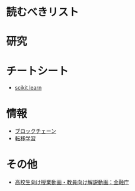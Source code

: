 # 読むべきリスト
# 研究
# チートシート
- [scikit learn](https://www.datacamp.com/cheat-sheet/scikit-learn-cheat-sheet-python-machine-learning)
# 情報
- [ブロックチェーン](https://journals.plos.org/plosone/article?id=10.1371/journal.pone.0163477)
- [転移学習](https://www.slideshare.net/techblogyahoo/ss-251672433)
# その他
- [高校生向け授業動画・教員向け解説動画：金融庁](https://www.fsa.go.jp/ordinary/douga.html)
